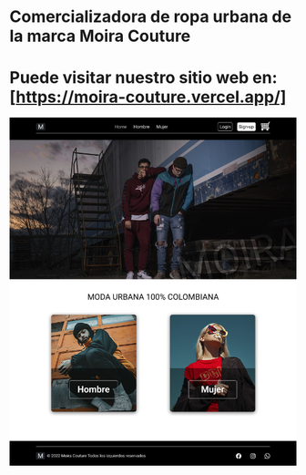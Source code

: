 # Comercializadora de ropa urbana de la marca Moira Couture
# Puede visitar nuestro sitio web en:[https://moira-couture.vercel.app/]
![](./public/home.jpg)
